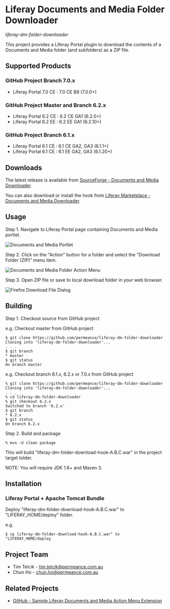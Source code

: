 # Liferay Documents and Media Folder Downloader

*liferay-dm-folder-downloader*

This project provides a Liferay Portal plugin to download the contents of a Documents and Media folder (and subfolders) as a ZIP file.


## Supported Products

### GitHub Project Branch 7.0.x

* Liferay Portal 7.0 CE : 7.0 CE B8 (7.0.0+)

### GitHub Project Master and Branch 6.2.x

* Liferay Portal 6.2 CE : 6.2 CE GA1 (6.2.0+)
* Liferay Portal 6.2 EE : 6.2 EE GA1 (6.2.10+)

### GitHub Project Branch 6.1.x

* Liferay Portal 6.1 CE : 6.1 CE GA2, GA3 (6.1.1+)
* Liferay Portal 6.1 CE : 6.1 EE GA2, GA3 (6.1.20+)


## Downloads

The latest release is available from [SourceForge - Documents and Media Downloader](https://sourceforge.net/projects/permeance-apps/files/liferay-documents-and-media-downloader/ "Documents and Media Downloader").

You can also download or install the hook from [Liferay Marketplace - Documents and Media Downloader](https://www.liferay.com/marketplace/-/mp/application/21674918?_7_WAR_osbportlet_backURL=%2Fmarketplace%2F-%2Fmp%2Fcategory%2F11232561 "Documents and Media Downloader")


## Usage

Step 1. Navigate to Liferay Portal page containing Documents and Media portlet.

![Documents and Media Portlet](/docs/images/01-liferay-dm-portlet-local-repos-root-folder-view-20130209-annot.png "Documents an Media Portlet")

Step 2. Click on the "Action" button for a folder and select the "Download Folder (ZIP)" menu item.

![Documents and Media Folder Action Menu](/docs/images/02-liferay-dm-portlet-download-folder-action-menu-20130131-annot.png "Documents an Media Folder Action Menu")

Step 3. Open ZIP file or save to local download folder in your web browser.

![Firefox Download File Dialog](/docs/images/03-firefox-download-file-dialog-20130209.png "Firefox Download File Dialog")


## Building

Step 1. Checkout source from GitHub project

e.g. Checkout master from GitHub project

    $ git clone https://github.com/permeance/liferay-dm-folder-downloader
    Cloning into 'liferay-dm-folder-downloader'...
    . . .
    $ git branch
    * master
    $ git status
    On branch master

e.g. Checkout branch 6.1.x, 6.2.x or 7.0.x from GitHub project

    % git clone https://github.com/permeance/liferay-dm-folder-downloader
    Cloning into 'liferay-dm-folder-downloader'...
    . . .
    % cd liferay-dm-folder-downloader
    % git checkout 6.2.x
    Switched to branch '6.2.x'
    $ git branch
    * 6.2.x
    $ git status
    On branch 6.2.x    

Step 2. Build and package

    % mvn -U clean package

This will build "liferay-dm-folder-download-hook-A.B.C.war" in the project target tolder.

NOTE: You will require JDK 1.6+ and Maven 3.


## Installation

### Liferay Portal + Apache Tomcat Bundle

Deploy "liferay-dm-folder-download-hook-A.B.C.war" to "LIFERAY_HOME/deploy" folder.

e.g.

    $ cp liferay-dm-folder-download-hook-A.B.C.war" to "LIFERAY_HOME/deploy

## Project Team

* Tim Telcik - tim.telcik@permeance.com.au
* Chun Ho - chun.ho@permeance.com.au


## Related Projects

* [GitHub - Sample Liferay Documents and Media Action Menu Extension](https://github.com/permeance/sample-liferay-dm-action-menu-extension "GitHub - Sample Liferay Documents and Media Action Menu Extension")
